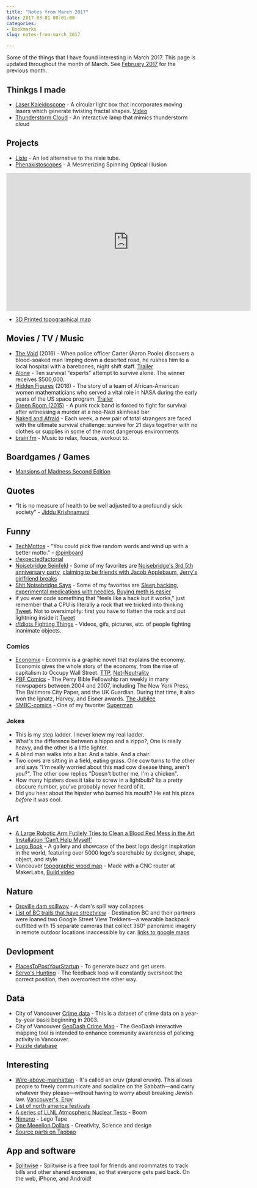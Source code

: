```yaml
---
title: "Notes from March 2017"
date: 2017-03-01 00:01:00
categories:
- Bookmarks
slug: notes-from-march_2017

---
```


Some of the things that I have found interesting in March 2017. This page is updated throughout the month of March. See [February 2017](/notes-from-february_2017) for the previous month.

## Thinkgs I made

- [Laser Kaleidoscope](/projects/2017-laser-kaleidoscope) - A circular light box that incorporates moving lasers which generate twisting fractal shapes. [Video](https://www.youtube.com/watch?v=XHqZNfPvEVY)
- [Thunderstorm Cloud](/projects/2017-thunderstorm-cloud) - An interactive lamp that mimics thunderstorm cloud


## Projects 

- [Lixie](https://www.tindie.com/products/connornishijima/lixie-an-led-alternative-to-the-nixie-tube/#) - An led alternative to the nixie tube. 
- [Phenakistoscopes](http://makezine.com/projects/animated-records-phenakistoscopes/) - A Mesmerizing Spinning Optical Illusion

<iframe src='https://gfycat.com/ifr/WarmheartedFewHoverfly' frameborder='0' scrolling='no' width='640' height='360' allowfullscreen></iframe>

- [3D Printed topographical map](https://3dprint.com/141293/3d-printed-topographical-map/)

## Movies / TV / Music 

- [The Void](http://www.imdb.com/title/tt4255304/) (2016) - When police officer Carter (Aaron Poole) discovers a blood-soaked man limping down a deserted road, he rushes him to a local hospital with a barebones, night shift staff. [Trailer](https://www.youtube.com/watch?v=IkmSNt4moNg)
- [Alone](http://www.imdb.com/title/tt4803766/) - Ten survival "experts" attempt to survive alone. The winner receives $500,000. 
- [Hidden Figures](http://m.imdb.com/title/tt4846340/) (2016) - The story of a team of African-American women mathematicians who served a vital role in NASA during the early years of the US space program. [Trailer](https://www.youtube.com/watch?v=RK8xHq6dfAo) 
- [Green Room (2015)](http://www.imdb.com/title/tt4062536/) - A punk rock band is forced to fight for survival after witnessing a murder at a neo-Nazi skinhead bar
- [Naked and Afraid](http://m.imdb.com/title/tt3007640/) - Each week, a new pair of total strangers are faced with the ultimate survival challenge: survive for 21 days together with no clothes or supplies in some of the most dangerous environments 
- [brain.fm](https://www.brain.fm/) - Music to relax, foucus, workout to. 

## Boardgames / Games 

- [Mansions of Madness Second Edition](https://www.fantasyflightgames.com/en/products/mansions-of-madness-second-edition/)

## Quotes 

- "It is no measure of health to be well adjusted to a profoundly sick society" - [Jiddu Krishnamurti](https://en.wikipedia.org/wiki/Jiddu_Krishnamurti)

## Funny 

- [TechMottos](https://twitter.com/TechMottos) - "You could pick five random words and wind up with a better motto." - [@pinboard](https://twitter.com/pinboard)
- [r/expectedfactorial](https://www.reddit.com/r/expectedfactorial/top/)
- [Noisebridge Seinfeld](https://twitter.com/noisebridge_sei/) - Some of my favorites are [Noisebridge's 3rd 5th anniversary party](https://twitter.com/noisebridge_sei/status/324685423186173956), [claiming to be friends with Jacob Applebaum](https://twitter.com/noisebridge_sei/status/324599417816637442), [Jerry's girlfriend breaks](https://twitter.com/noisebridge_sei/status/324589177196904448)
- [Shit Noisebridge Says](http://shitnoisebridgesays.tumblr.com/) - Some of my favorites are [Sleep hacking](http://shitnoisebridgesays.tumblr.com/post/58176868931/sleep-hacking), [experimental medications with needles](http://shitnoisebridgesays.tumblr.com/post/53448684902/noisebridge-needle-time), [Buying meth is easier](http://shitnoisebridgesays.tumblr.com/post/49268983264/because-buying-meth-is-easier-than-buying-allergy)
- if you ever code something that "feels like a hack but it works," just remember that a CPU is literally a rock that we tricked into thinking [Tweet](https://twitter.com/daisyowl/status/841802094361235456). Not to oversimplify: first you have to flatten the rock and put lightning inside it [Tweet](https://twitter.com/daisyowl/status/841806379962646532)
- [r/Idiots Fighting Things](https://www.reddit.com/r/IdiotsFightingThings/) - Videos, gifs, pictures, etc. of people fighting inanimate objects.

### Comics 

- [Economix](http://economixcomix.com/) - Economix is a graphic novel that explains the economy. Economix gives the whole story of the economy, from the rise of capitalism to Occupy Wall Street. [TTP](http://economixcomix.com/home/tpp/), [Net-Neutrality](http://economixcomix.com/home/net-neutrality/) 
- [PBF Comics](http://pbfcomics.com/) - The Perry Bible Fellowship ran weekly in many newspapers between 2004 and 2007, including The New York Press, The Baltimore City Paper, and the UK Guardian. During that time, it also won the Ignatz, Harvey, and Eisner awards. [The Jubilee](http://pbfcomics.com/270/)
- [SMBC-comics](http://www.smbc-comics.com/) - One of my favorite: [Superman](http://www.smbc-comics.com/?id=2305)

### Jokes 

- This is my step ladder. I never knew my real ladder.
- What's the difference between a hippo and a zippo?, One is really heavy, and the other is a little lighter.
- A blind man walks into a bar. And a table. And a chair.
- Two cows are sitting in a field, eating grass. One cow turns to the other and says "I'm really worried about this mad cow disease thing, aren't you?". The other cow replies "Doesn't bother me, I'm a chicken".
- How many hipsters does it take to screw in a lightbulb? Its a pretty obscure number, you've probably never heard of it.
- Did you hear about the hipster who burned his mouth? He eat his pizza _before_ it was cool.

## Art 

- [A Large Robotic Arm Futilely Tries to Clean a Blood Red Mess in the Art Installation ‘Can’t Help Myself’](https://laughingsquid.com/a-large-robotic-arm-futilely-tries-to-clean-a-blood-red-mess-in-the-art-installation-cant-help-myself/) 
- [Logo Book](http://www.logobook.com/) - A gallery and showcase of the best logo design inspiration in the world, featuring over 5000 logo's searchable by designer, shape, object, and style
- Vancouver [topographic wood map](http://www.gregrae.com/) - Made with a CNC router at MakerLabs, [Build video](https://www.youtube.com/watch?v=uIr_u8qlSvM)

## Nature 

- [Oroville dam spillway](https://imgur.com/gallery/mpUge) - A dam's spill way collapses
- [List of BC trails that have streetview](http://www.destinationbc.ca/News/Local/Destination-BC-takes-the-world-on-a-journey-throug.aspx#.WNQOdzsrKUk) - Destination BC and their partners were loaned two Google Street View Trekkers—a wearable backpack outfitted with 15 separate cameras that collect 360° panoramic imagery in remote outdoor locations inaccessible by car. [links to google maps](http://www.destinationbc.ca/getattachment/Marketing/Consumer-Marketing/2017-North-America-Marketing-Initiatives/British-Columbia-Google-Treks-Links-List-(1).pdf.aspx)

## Devlopment 

- [PlacesToPostYourStartup](https://github.com/mmccaff/PlacesToPostYourStartup) - To generate buzz and get users.
- [Servo's Hunting](https://forums.adafruit.com/viewtopic.php?f=19&t=113369) - The feedback loop will constantly overshoot the correct position, then overcorrect the other way.

## Data 

- City of Vancouver [Crime data](http://data.vancouver.ca/datacatalogue/crime-data.htm) - This is a dataset of crime data on a year-by-year basis beginning in 2003.
- City of Vancouver [GeoDash Crime Map](http://geodash.vpd.ca/) - The GeoDash interactive mapping tool is intended to enhance community awareness of policing activity in Vancouver.  
- [Puzzle database](http://webapp1.dlib.indiana.edu/images/splash.htm?scope=lilly/slocum)

## Interesting 

- [Wire-above-manhattan](http://mentalfloss.com/article/91594/theres-wire-above-manhattan-youve-probably-never-noticed) - It's called an eruv (plural eruvin). This allows people to freely communicate and socialize on the Sabbath—and carry whatever they please—without having to worry about breaking Jewish law. [Vancouver's, Eruv](https://www.google.com/maps/d/u/0/viewer?mid=1lvDpkRo5LvxYoHtnPy4197dw8UU&ll=49.237481658171426%2C-123.13711789999996&z=13)
- [List of north america festivals](https://www.everfest.com/fest300)
- [A series of LLNL Atmospheric Nuclear Tests](https://www.youtube.com/playlist?list=PLvGO_dWo8VfcmG166wKRy5z-GlJ_OQND5) - Boom
- [Nimuno](https://www.indiegogo.com/projects/nimuno-loops-the-toy-block-tape#/) - Lego Tape
- [One Meeelion Dollars](https://www.youtube.com/user/onemeeeliondollars/featured) - Creativity, Science and design
- [Source parts on Taobao](https://hackaday.com/2017/03/28/source-parts-on-taobao-an-insiders-guide/)

## App and software

- [Splitwise](https://www.splitwise.com/) - Splitwise is a free tool for friends and roommates to track bills and other shared expenses, so that everyone gets paid back. On the web, iPhone, and Android!
